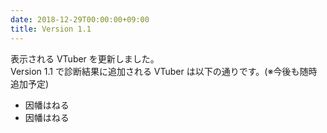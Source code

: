 ```yaml
---
date: 2018-12-29T00:00:00+09:00
title: Version 1.1
---
```


表示される VTuber を更新しました。  
Version 1.1 で診断結果に追加される VTuber は以下の通りです。(※今後も随時追加予定)

- 因幡はねる
- 因幡はねる
